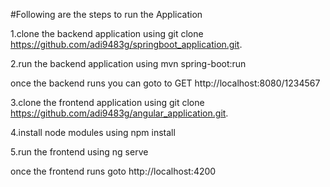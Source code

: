 
#Following are the steps to run the Application

1.clone the backend application using
git clone https://github.com/adi9483g/springboot_application.git.

2.run the backend application using 
mvn spring-boot:run

once the backend runs you can goto to 
GET http://localhost:8080/1234567

3.clone the frontend application using 
git clone https://github.com/adi9483g/angular_application.git.

4.install node modules using
npm install

5.run the frontend using 
ng serve

once the frontend runs goto 
http://localhost:4200
